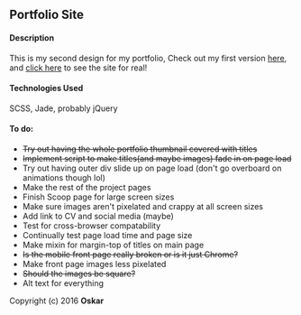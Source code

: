 ## Portfolio Site

#### Description
This is my second design for my portfolio, Check out my first version [here](https://github.com/OskarRadon/Oskar-Radon-site), and [click here](http://oskarradon.com) to see the site for real!

#### Technologies Used

SCSS, Jade, probably jQuery

#### To do:
- ~~Try out having the whole portfolio thumbnail covered with titles~~
- ~~Implement script to make titles(and maybe images) fade in on page load~~
- Try out having outer div slide up on page load (don't go overboard on animations though lol)
- Make the rest of the project pages
- Finish Scoop page for large screen sizes
- Make sure images aren't pixelated and crappy at all screen sizes
- Add link to CV and social media (maybe)
- Test for cross-browser compatability
- Continually test page load time and page size
- Make mixin for margin-top of titles on main page
- ~~Is the mobile front page really broken or is it just Chrome?~~
- Make front page images less pixelated
- ~~Should the images be square?~~
- Alt text for everything

Copyright (c) 2016 **Oskar**
